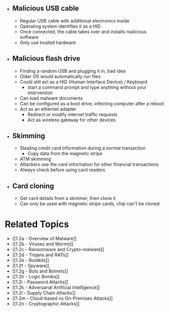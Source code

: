 - ## Malicious USB cable
	- Regular USB cable with additional electronics inside
	- Operating system identifies it as a HID
	- Once connected, the cable takes over and installs malicious software
	- Only use trusted hardware
- ## Malicious flash drive
	- Finding a random USB and plugging it in, bad idea
	- Older OS would automatically run files
	- Could still act as a HID (Human Interface Device) / Keyboard
		- start a command prompt and type anything without your intervention
	- Can load malware documents
	- Can be configured as a boot drive, infecting computer after a reboot
	- Act as an ethernet adapter
		- Redirect or modify internet traffic requests
		- Act as wireless gateway for other devices
- ## Skimming
	- Stealing credit card information during a normal transaction
		- Copy data from the magnetic stripe
	- ATM skimming
	- Attackers use the card information for other financial transactions
	- Always check before using card readers
- ## Card cloning
	- Get card details from a skimmer, then clone it
	- Can only be used with magnetic stripe cards, chip can't be cloned

# Related Topics
- [[1.2a - Overview of Malware]]
- [[1.2b - Viruses and Worms]]
- [[1.2c - Ransomware and Crypto-malware]]
- [[1.2d - Trojans and RATs]]
- [[1.2e - Rootkits]]
- [[1.2f - Spyware]]
- [[1.2g - Bots and Botnets]]
- [[1.2h - Logic Bombs]]
- [[1.2i - Password Attacks]]
- [[1.2k - Adversarial Artificial Intelligence]]
- [[1.2l - Supply Chain Attacks]]
- [[1.2m - Cloud-based vs On-Premises Attacks]]
- [[1.2n - Cryptographic Attacks]]
